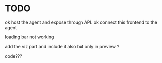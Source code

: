# TODO
ok host the agent and expose through API. 
ok connect this frontend to the agent 

loading bar not working 

add the viz part and include it also but only in preview ? 


code??? 